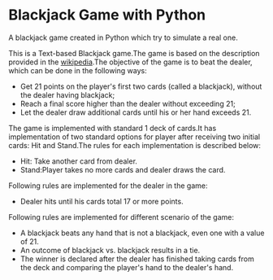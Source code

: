 # Blackjack Game with Python

A blackjack game created in Python which try to simulate a real one.

This is a Text-based Blackjack game.The game is based on the description provided in the [wikipedia](https://en.wikipedia.org/wiki/Blackjack).The objective of the game is to beat the dealer, which can be done in the following ways:

  - Get 21 points on the player's first two cards (called a blackjack), without the dealer having blackjack;
  - Reach a final score higher than the dealer without exceeding 21; 
  - Let the dealer draw additional cards until his or her hand exceeds 21.

The game is implemented with standard 1 deck of cards.It has implementation of two standard options for player after receiving two initial cards: Hit and Stand.The rules for each implementation is described below:
  - Hit: Take another card from dealer.
  - Stand:Player takes no more cards and dealer draws the card.

Following rules are implemented for the dealer in the game:
  - Dealer hits until his cards total 17 or more points.
 
Following rules are implemented for different scenario of the game:
  - A blackjack beats any hand that is not a blackjack, even one with a value of 21.
  - An outcome of blackjack vs. blackjack results in a tie.
  - The winner is declared after the dealer has finished taking cards from the deck and comparing the player's hand to the dealer's hand.

